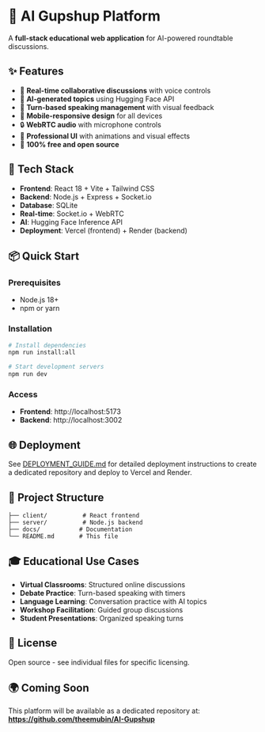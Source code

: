 # 🎯 AI Gupshup Platform

A **full-stack educational web application** for AI-powered roundtable discussions.

## ✨ Features
- 🎤 **Real-time collaborative discussions** with voice controls
- 🤖 **AI-generated topics** using Hugging Face API
- 👥 **Turn-based speaking management** with visual feedback
- 📱 **Mobile-responsive design** for all devices
- 🔒 **WebRTC audio** with microphone controls
- 🎨 **Professional UI** with animations and visual effects
- 💯 **100% free and open source**

## 🚀 Tech Stack
- **Frontend**: React 18 + Vite + Tailwind CSS
- **Backend**: Node.js + Express + Socket.io
- **Database**: SQLite
- **Real-time**: Socket.io + WebRTC
- **AI**: Hugging Face Inference API
- **Deployment**: Vercel (frontend) + Render (backend)

## 📦 Quick Start

### Prerequisites
- Node.js 18+
- npm or yarn

### Installation
```bash
# Install dependencies
npm run install:all

# Start development servers
npm run dev
```

### Access
- **Frontend**: http://localhost:5173
- **Backend**: http://localhost:3002

## 🌐 Deployment
See [DEPLOYMENT_GUIDE.md](./DEPLOYMENT_GUIDE.md) for detailed deployment instructions to create a dedicated repository and deploy to Vercel and Render.

## 📁 Project Structure
```
├── client/          # React frontend
├── server/          # Node.js backend
├── docs/           # Documentation
└── README.md       # This file
```

## 🎓 Educational Use Cases
- **Virtual Classrooms**: Structured online discussions
- **Debate Practice**: Turn-based speaking with timers
- **Language Learning**: Conversation practice with AI topics
- **Workshop Facilitation**: Guided group discussions
- **Student Presentations**: Organized speaking turns

## 📄 License
Open source - see individual files for specific licensing.

## 🌍 Coming Soon
This platform will be available as a dedicated repository at:
**https://github.com/theemubin/AI-Gupshup**
